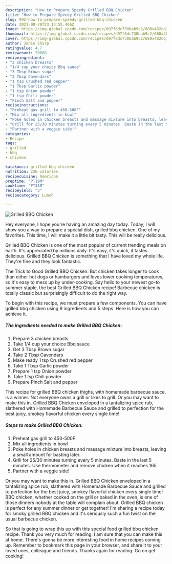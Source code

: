 ```yaml
---
description: "How to Prepare Speedy Grilled BBQ Chicken"
title: "How to Prepare Speedy Grilled BBQ Chicken"
slug: 992-how-to-prepare-speedy-grilled-bbq-chicken
date: 2021-08-20T23:13:55.466Z
image: https://img-global.cpcdn.com/recipes/d97f6dc730bab9c2/680x482cq70/grilled-bbq-chicken-recipe-main-photo.jpg
thumbnail: https://img-global.cpcdn.com/recipes/d97f6dc730bab9c2/680x482cq70/grilled-bbq-chicken-recipe-main-photo.jpg
cover: https://img-global.cpcdn.com/recipes/d97f6dc730bab9c2/680x482cq70/grilled-bbq-chicken-recipe-main-photo.jpg
author: Janie Sharp
ratingvalue: 4.7
reviewcount: 20608
recipeingredient:
- "3 chicken breasts"
- "1/4 cup your choice Bbq sauce"
- "3 Tbsp Brown sugar"
- "2 Tbsp Cavendars"
- "1 tsp Crushed red pepper"
- "1 Tbsp Garlic powder"
- "1 tsp Onion powder"
- "1 tsp Chili powder"
- "Pinch Salt and pepper"
recipeinstructions:
- "Preheat gas grill to 450-500F"
- "Mix all ingredients in bowl"
- "Poke holes in chicken breasts and massage mixture into breasts, leaving a small amount for basting later."
- "Grill for 25/30 minutes turning every 5 minutes. Baste in the last 5 minutes. Use thermometer and remove chicken when it reaches 165"
- "Partner with a veggie side!"
categories:
- Recipe
tags:
- grilled
- bbq
- chicken

katakunci: grilled bbq chicken 
nutrition: 226 calories
recipecuisine: American
preptime: "PT19M"
cooktime: "PT31M"
recipeyield: "3"
recipecategory: Lunch

---
```



![Grilled BBQ Chicken](https://img-global.cpcdn.com/recipes/d97f6dc730bab9c2/680x482cq70/grilled-bbq-chicken-recipe-main-photo.jpg)

Hey everyone, I hope you're having an amazing day today. Today, I will show you a way to prepare a special dish, grilled bbq chicken. One of my favorites. This time, I will make it a little bit tasty. This will be really delicious.

Grilled BBQ Chicken is one of the most popular of current trending meals on earth. It's appreciated by millions daily. It's easy, it's quick, it tastes delicious. Grilled BBQ Chicken is something that I have loved my whole life. They're fine and they look fantastic.

The Trick to Good Grilled BBQ Chicken. But chicken takes longer to cook than either hot dogs or hamburgers and loves lower cooking temperatures, so it&#39;s easy to mess up by under-cooking. Say hello to your newest go-to summer staple, the best Grilled BBQ Chicken recipe! Barbecue chicken is totally classic but surprisingly difficult to do the right way.


To begin with this recipe, we must prepare a few components. You can have grilled bbq chicken using 9 ingredients and 5 steps. Here is how you can achieve it.

<!--inarticleads1-->

##### The ingredients needed to make Grilled BBQ Chicken:

1. Prepare 3 chicken breasts
1. Take 1/4 cup your choice Bbq sauce
1. Get 3 Tbsp Brown sugar
1. Take 2 Tbsp Cavendars
1. Make ready 1 tsp Crushed red pepper
1. Take 1 Tbsp Garlic powder
1. Prepare 1 tsp Onion powder
1. Take 1 tsp Chili powder
1. Prepare Pinch Salt and pepper


This recipe for grilled BBQ chicken thighs, with homemade barbecue sauce, is a winner. Not everyone owns a grill or likes to grill. Or you may want to make this in. Grilled BBQ Chicken enveloped in a tantalizing spice rub, slathered with Homemade Barbecue Sauce and grilled to perfection for the best juicy, smokey flavorful chicken every single time! 

<!--inarticleads2-->

##### Steps to make Grilled BBQ Chicken:

1. Preheat gas grill to 450-500F
1. Mix all ingredients in bowl
1. Poke holes in chicken breasts and massage mixture into breasts, leaving a small amount for basting later.
1. Grill for 25/30 minutes turning every 5 minutes. Baste in the last 5 minutes. Use thermometer and remove chicken when it reaches 165
1. Partner with a veggie side!


Or you may want to make this in. Grilled BBQ Chicken enveloped in a tantalizing spice rub, slathered with Homemade Barbecue Sauce and grilled to perfection for the best juicy, smokey flavorful chicken every single time! BBQ chicken, whether cooked on the grill or baked in the oven, is one of those dinners nobody at the table will complain about. Grilled BBQ chicken is perfect for any summer dinner or get together! I&#39;m sharing a recipe today for smoky grilled BBQ chicken and it&#39;s seriously such a fun twist on the usual barbecue chicken. 

So that is going to wrap this up with this special food grilled bbq chicken recipe. Thank you very much for reading. I am sure that you can make this at home. There's gonna be more interesting food in home recipes coming up. Remember to bookmark this page in your browser, and share it to your loved ones, colleague and friends. Thanks again for reading. Go on get cooking!
